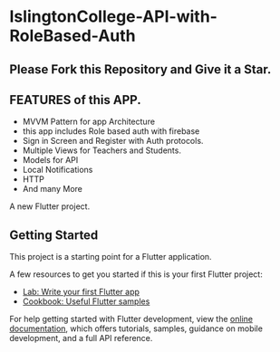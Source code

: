 
# IslingtonCollege-API-with-RoleBased-Auth
## Please Fork this Repository and Give it a Star.

## FEATURES of this APP.
- MVVM Pattern for app Architecture
- this app includes Role based auth with firebase
- Sign in Screen and Register with Auth protocols.
- Multiple Views for Teachers and Students.
- Models for API
- Local Notifications
- HTTP 
- And many More


A new Flutter project.

## Getting Started

This project is a starting point for a Flutter application.

A few resources to get you started if this is your first Flutter project:

- [Lab: Write your first Flutter app](https://docs.flutter.dev/get-started/codelab)
- [Cookbook: Useful Flutter samples](https://docs.flutter.dev/cookbook)

For help getting started with Flutter development, view the
[online documentation](https://docs.flutter.dev/), which offers tutorials,
samples, guidance on mobile development, and a full API reference.
